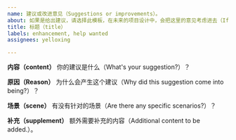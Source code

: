 ```yaml
---
name: 建议或改进意见（Suggestions or improvements）。
about: 如果是给出建议，请选择此模板，在未来的项目设计中，会把这里的意见考虑进去（If you give suggestions, please choose this template. In future project design, you will take into account the opinions here.）。
title: 标题（title）
labels: enhancement, help wanted
assignees: yelloxing

---
```


**内容（content）**
你的建议是什么（What's your suggestion?）？

**原因（Reason）**
为什么会产生这个建议（Why did this suggestion come into being?）？

**场景（scene）**
有没有针对的场景（Are there any specific scenarios?）？

**补充（supplement）**
额外需要补充的内容（Additional content to be added.）。
